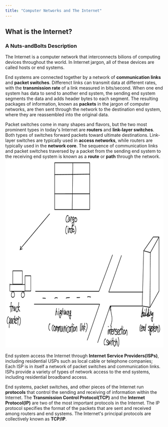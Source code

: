 ```yaml
---
title: "Computer Networks and The Internet"
---
```


## What is the Internet?
### A Nuts-andBolts Description
 The Internet is a computer network that interconnects bilions of computing devices throughout the world. In Internet jargon, all of these devices are called hosts or end systems. 

 End systems are connected together by a network of **communication links** and **packet switches**. Differenct links can transmit data at different rates, with the **transmission rate** of a link measured in bits/second. When one end system has data to send to another end system, the sending end system segments the data and adds header bytes to each segment. The resulting packages of information, known as **packets** in the jargon of computer networks, are then sent through the network to the destination end system, where they are reassembled into the original data. 
 
 Packet switches come in many shapes and flavors, but the two most prominent types in today's Internet are **routers** and **link-layer switches**. Both types of switches forward packets toward ultimate destinations. Link-layer switches are typically used in **access networks**, while routers are typically used in the **network core**. The sequence of communication links and packet switches traversed by a packet from the sending end system to the receiving end system is known as a **route** or **path** through the network. 
<img src="../assets/isp.jpeg" width = "800vw" height = "600vw">

 End system access the Internet through **Internet Service Providers(ISPs)**, including residential USPs such as local cable or telephone companies; Each ISP is in itself a network of packet switches and communication links. ISPs provide a variety of types of network access to the end systems, including residential broadband access.

 End systems, packet switches, and other pieces of the Internet run **protocols** that control the sending and receiving of information within the Internet. The **Transmission Control Protocol(TCP)** and the **Internet Protocol(IP)** are two of the most important protocols in the Internet. The IP protocol specifies the format of the packets that are sent and received among routers and end systems. The Internet's principal protocols are collectively known as **TCP/IP**.

